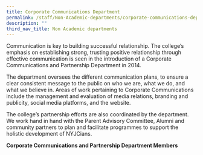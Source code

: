 ```yaml
---
title: Corporate Communications Department
permalink: /staff/Non-Academic-departments/corporate-communications-department/
description: ""
third_nav_title: Non Academic departments
---
```

Communication is key to building successful relationship.  The college’s emphasis on establishing strong, trusting positive relationship through effective communication is seen in the introduction of a Corporate Communications and Partnership Department in 2014.

The department oversees the different communication plans, to ensure a clear consistent message to the public on who we are, what we do, and what we believe in. Areas of work pertaining to Corporate Communications include the management and evaluation of media relations, branding and publicity, social media platforms, and the website.

The college’s partnership efforts are also coordinated by the department. We work hand in hand with the Parent Advisory Committee, Alumni and community partners to plan and facilitate programmes to support the holistic development of NYJCians.

**Corporate Communications and Partnership Department Members**

